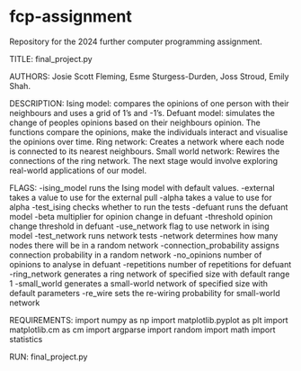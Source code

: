 # fcp-assignment
Repository for the 2024 further computer programming assignment.

TITLE: final_project.py

AUTHORS: Josie Scott Fleming, Esme Sturgess-Durden, Joss Stroud, Emily Shah.

DESCRIPTION:
Ising model: compares the opinions of one person with their neighbours and uses a grid of 1’s and -1’s.
Defuant model: simulates the change of peoples opinions based on their neighbours opinion. The functions compare the opinions, make the individuals interact and visualise the opinions over time.
Ring network: Creates a network where each node is connected to its nearest neighbours.
Small world network: Rewires the connections of the ring network.
The next stage would involve exploring real-world applications of our model.

FLAGS:
-ising_model  runs the Ising model with default values.
-external  takes a value to use for the external pull
-alpha  takes a value to use for alpha
-test_ising  checks whether to run the tests
-defuant  runs the defuant model
-beta  multiplier for opinion change in defuant
-threshold  opinion change threshold in defuant
-use_network  flag to use network in ising model
-test_network  runs network tests
-network  determines how many nodes there will be in a random network
-connection_probability  assigns connection probability in a random network
-no_opinions  number of opinions to analyse in defuant
-repetitions  number of repetitions for defuant 
-ring_network generates a ring network of specified size with default range 1
-small_world generates a small-world network of specified size with default parameters
-re_wire sets the re-wiring probability for small-world network

REQUIREMENTS:
import numpy as np
import matplotlib.pyplot as plt
import matplotlib.cm as cm
import argparse
import random
import math
import statistics 


RUN:
final_project.py
